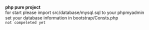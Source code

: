 **php pure project** <br>
for start please import src/database/mysql.sql to your phpmyadmin <br>
set your database information in bootstrap/Consts.php <br>
`not compeleted yet`